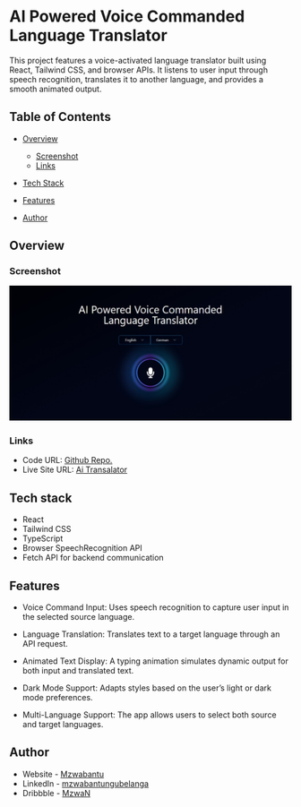 # AI Powered Voice Commanded Language Translator

This project features a voice-activated language translator built using React, Tailwind CSS, and browser APIs. It listens to user input through speech recognition, translates it to another language, and provides a smooth animated output.

## Table of Contents
- [Overview](#overview)
    - [Screenshot](#screenshot)
    - [Links](#links)

- [Tech Stack](#tech-stack)
- [Features](#tech-stack)
- [Author](#author)



## Overview

### Screenshot

![](./screenshot.png)



### Links
- Code URL: [Github Repo.](https://github.com/mzwabantu/ai-translator)
- Live Site URL: [Ai Transalator](https://ai-translator.mzwwwa.co.za/)


## Tech stack
- React
- Tailwind CSS
- TypeScript
- Browser SpeechRecognition API
- Fetch API for backend communication


## Features
- Voice Command Input:
    Uses speech recognition to capture user input in the selected source language.

- Language Translation:
    Translates text to a target language through an API request.

- Animated Text Display:
    A typing animation simulates dynamic output for both input and translated text.

- Dark Mode Support:
    Adapts styles based on the user’s light or dark mode preferences.

- Multi-Language Support:
    The app allows users to select both source and target languages.

## Author

- Website - [Mzwabantu](https://mzwwwa.co.za/)
- LinkedIn - [mzwabantungubelanga](https://za.linkedin.com/in/mzwabantungubelanga)
- Dribbble - [MzwaN](https://dribbble.com/MzwaN)